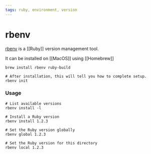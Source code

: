 ```yaml
---
tags: ruby, environment, version
---
```


# rbenv

[rbenv](https://github.com/rbenv/rbenv) is a [[Ruby]] version management tool.

It can be installed on [[MacOS]] using [[Homebrew]]
```shell
brew install rbenv ruby-build

# After installation, this will tell you how to complete setup.
rbenv init
```

### Usage

```shell
# List available versions
rbenv install -l

# Install a Ruby version
rbenv install 1.2.3

# Set the Ruby version globally
rbenv global 1.2.3

# Set the Ruby version for this directory
rbenv local 1.2.3
```
